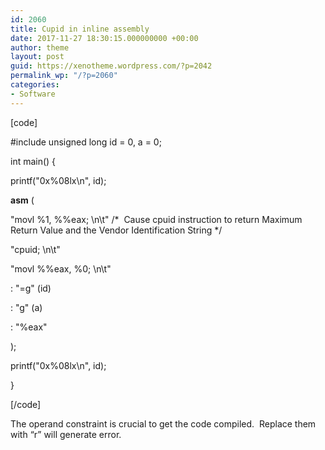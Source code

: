 ```yaml
---
id: 2060
title: Cupid in inline assembly
date: 2017-11-27 18:30:15.000000000 +00:00
author: theme
layout: post
guid: https://xenotheme.wordpress.com/?p=2042
permalink_wp: "/?p=2060"
categories:
- Software
---
```

[code]

#include unsigned long id = 0, a = 0;

int main() {

printf("0x%08lx\n", id);

__asm__ (

"movl %1, %%eax; \n\t" /\*  Cause cpuid instruction to return Maximum Return Value and the Vendor Identification String \*/

"cpuid; \n\t"

"movl %%eax, %0; \n\t"

: "=g" (id)

: "g" (a)

: "%eax"

);

printf("0x%08lx\n", id);

}

[/code]

The operand constraint is crucial to get the code compiled.  Replace them with “r” will generate error.
